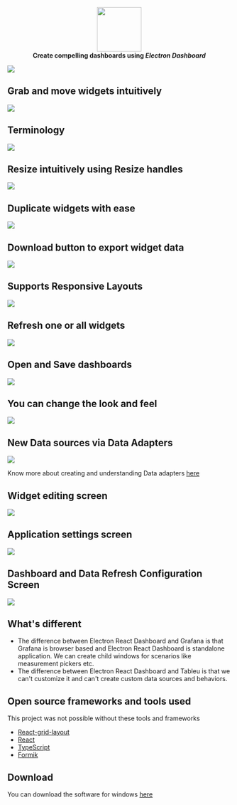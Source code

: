 <p align="center">
<img width="100" height="100" src="https://github.com/nagasudhirpulla/electron_react_dashboard/raw/master/assets/img/app_logo.png">
<br/>
<span><b>Create compelling dashboards using <i>Electron Dashboard</i></b></span>
</p>

<kbd><img src="https://github.com/nagasudhirpulla/electron_react_dashboard/raw/master/wiki_assets/showcase.gif" /></kbd>

## Grab and move widgets intuitively
<kbd><img src="https://github.com/nagasudhirpulla/electron_react_dashboard/raw/master/wiki_assets/grab_move.gif" /></kbd>

## Terminology
<kbd><img src="https://github.com/nagasudhirpulla/electron_react_dashboard/raw/master/wiki_assets/electron_dashboard_terminology.png" /></kbd>

## Resize intuitively using Resize handles
<kbd><img src="https://github.com/nagasudhirpulla/electron_react_dashboard/raw/master/wiki_assets/resize_widget.gif" /></kbd>

## Duplicate widgets with ease
<kbd><img src="https://github.com/nagasudhirpulla/electron_react_dashboard/raw/master/wiki_assets/duplicate_widget.gif" /></kbd>

## Download button to export widget data
<kbd><img src="https://github.com/nagasudhirpulla/electron_react_dashboard/raw/master/wiki_assets/export_widget_data.gif" /></kbd>

## Supports Responsive Layouts
<kbd><img src="https://github.com/nagasudhirpulla/electron_react_dashboard/raw/master/wiki_assets/responsive_layout.gif" /></kbd>

## Refresh one or all widgets
<kbd><img src="https://github.com/nagasudhirpulla/electron_react_dashboard/raw/master/wiki_assets/refresh_widgets.gif" /></kbd>

## Open and Save dashboards
<kbd><img src="https://github.com/nagasudhirpulla/electron_react_dashboard/raw/master/wiki_assets/open_save_widget.gif" /></kbd>

## You can change the look and feel
<kbd><img src="https://github.com/nagasudhirpulla/electron_react_dashboard/raw/master/wiki_assets/custom_widget_colors.png" /></kbd>

## New Data sources via Data Adapters
<kbd><img src="https://github.com/nagasudhirpulla/electron_react_dashboard/raw/master/wiki_assets/data_adapters_screen.png" /></kbd>

Know more about creating and understanding Data adapters [here](https://github.com/nagasudhirpulla/electron_react_dashboard/wiki/Data-Adapters)

## Widget editing screen
<kbd><img src="https://github.com/nagasudhirpulla/electron_react_dashboard/raw/master/wiki_assets/widget_edit_screen.png" /></kbd>

## Application settings screen
<kbd><img src="https://github.com/nagasudhirpulla/electron_react_dashboard/raw/master/wiki_assets/app_settings_screen.png" /></kbd>

## Dashboard and Data Refresh Configuration Screen
<kbd><img src="https://github.com/nagasudhirpulla/electron_react_dashboard/raw/master/wiki_assets/dashboard_config_screen.png" /></kbd>

##  What's different
* The difference between Electron React Dashboard and Grafana is that Grafana is browser based and Electron React Dashboard is standalone application.
We can create child windows for scenarios like measurement pickers etc.
* The difference between Electron React Dashboard and Tableu is that we can't customize it and can't create custom data sources and behaviors.

## Open source frameworks and tools used
This project was not possible without these tools and frameworks
* [React-grid-layout](https://github.com/STRML/react-grid-layout)
* [React](https://github.com/facebook/react)
* [TypeScript](https://github.com/Microsoft/TypeScript)
* [Formik](https://github.com/jaredpalmer/formik)

## Download
You can download the software for windows [here](https://drive.google.com/file/d/1aEZ9as9q3bGXimEEUdW3TAsrpeqYFx55/view?usp=sharing)
